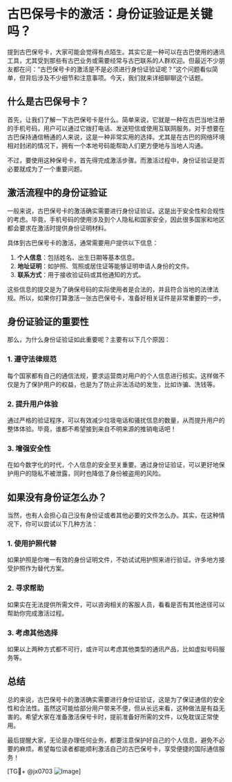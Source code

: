 # 古巴保号卡的激活：身份证验证是关键吗？

提到古巴保号卡，大家可能会觉得有点陌生。其实它是一种可以在古巴使用的通讯工具，尤其受到那些有古巴业务或需要经常与古巴联系的人群欢迎。但最近不少朋友都在问：“古巴保号卡的激活是不是必须进行身份证验证呢？”这个问题看似简单，但背后涉及不少细节和注意事项。今天，我们就来详细聊聊这个话题。

## 什么是古巴保号卡？

首先，让我们了解一下古巴保号卡是什么。简单来说，它就是一种在古巴当地注册的手机号码，用户可以通过它拨打电话、发送短信或使用互联网服务。对于想要在古巴保持通信畅通的人来说，这是一种非常实用的选择。尤其是在古巴的网络环境相对封闭的情况下，拥有一个本地号码能帮助人们更方便地与当地人沟通。

不过，要使用这种保号卡，首先得完成激活步骤。而激活过程中，身份证验证是否必要就成为了一个重要问题。

## 激活流程中的身份证验证

一般来说，古巴保号卡的激活确实需要进行身份证验证。这是出于安全性和合规性的考虑。毕竟，手机号码的使用涉及到个人隐私和国家安全，因此很多国家和地区都会要求在激活时提供身份证明材料。

具体到古巴保号卡的激活，通常需要用户提供以下信息：

1. **个人信息**：包括姓名、出生日期等基本信息。
2. **地址证明**：如护照、驾照或居住证等能够证明申请人身份的文件。
3. **联系方式**：用于接收验证码或其他通知的方式。

这些信息的提交是为了确保号码的实际使用者是合法的，并且符合当地的法律法规。所以，如果你打算激活一张古巴保号卡，准备好相关证件是非常重要的一步。

## 身份证验证的重要性

那么，为什么身份证验证如此重要呢？主要有以下几个原因：

### 1. 遵守法律规范

每个国家都有自己的通信法规，要求运营商对用户的个人信息进行核实。这样做不仅是为了保护用户的权益，也是为了防止非法活动的发生，比如诈骗、洗钱等。

### 2. 提升用户体验

通过严格的验证程序，可以有效减少垃圾电话和骚扰信息的数量，从而提升用户的整体体验。毕竟，谁都不希望接到来自不明来源的推销电话吧！

### 3. 增强安全性

在如今数字化的时代，个人信息的安全至关重要。通过身份证验证，可以更好地保护用户的隐私不被泄露，同时也降低了身份被盗用的风险。

## 如果没有身份证怎么办？

当然，也有人会担心自己没有身份证或者其他必要的文件怎么办。其实，在这种情况下，你可以尝试以下几种方法：

### 1. 使用护照代替

如果护照是你唯一有效的身份证明文件，不妨试试用护照来进行验证。许多地方接受护照作为替代方案。

### 2. 寻求帮助

如果实在无法提供所需文件，可以咨询相关的客服人员，看看是否有其他途径可以帮助你完成激活过程。

### 3. 考虑其他选择

如果以上两种方式都不可行，或许可以考虑其他类型的通讯产品，比如虚拟号码服务等。

## 总结

总的来说，古巴保号卡的激活确实需要进行身份证验证，这是为了保证通信的安全性和合法性。虽然这可能给部分用户带来不便，但从长远来看，这种做法是有益无害的。希望大家在准备激活保号卡时，提前准备好所需的文件，以免耽误正常使用。

最后提醒大家，无论是办理任何业务，都要注意保护好自己的个人信息，避免不必要的麻烦。希望每位读者都能顺利激活自己的古巴保号卡，享受便捷的国际通信服务！

[TG💪+ @jx0703 ![Image](https://github.com/user-attachments/assets/dbca1d08-cadb-493c-b0ec-ad6f7a83f270)]